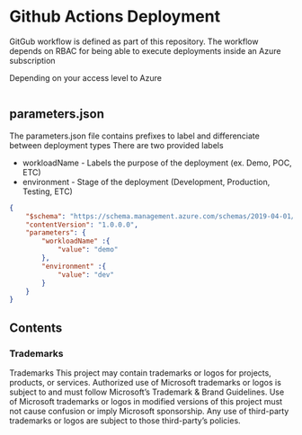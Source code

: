 <!-- ABOUT THE PROJECT -->
# Github Actions Deployment
GitGub workflow is defined as part of this repository. The workflow depends on RBAC for being able to execute deployments inside an Azure subscription

Depending on your access level to Azure 

```powershell

```

## parameters.json

The parameters.json file contains prefixes to label and differenciate between deployment types
There are two provided labels
+ workloadName - Labels the purpose of the deployment (ex. Demo, POC, ETC)
+ environment - Stage of the deployment (Development, Production, Testing, ETC)

```json
{
    "$schema": "https://schema.management.azure.com/schemas/2019-04-01/deploymentParameters.json#",
    "contentVersion": "1.0.0.0",
    "parameters": {
        "workloadName" :{ 
            "value": "demo"
        },
        "environment" :{ 
            "value": "dev"
        }
    }
}
```

## Contents

### Trademarks

Trademarks This project may contain trademarks or logos for projects, products, or services. Authorized use of Microsoft trademarks or logos is subject to and must follow Microsoft’s Trademark & Brand Guidelines. Use of Microsoft trademarks or logos in modified versions of this project must not cause confusion or imply Microsoft sponsorship. Any use of third-party trademarks or logos are subject to those third-party’s policies.
